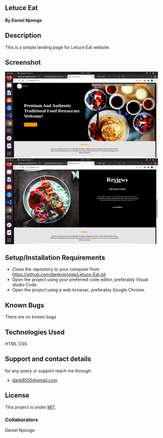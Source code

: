 ## Letuce Eat
#### By Daniel Njoroge
## Description
This is a simple landing page for Letuce Eat website.

## Screenshot
<img src="images/s1.png">
<img src="images/s2.png">

## Setup/Installation Requirements
* Clone the repository to your computer from 
        https://github.com/danknjoroge/Letuce-Eat.git
* Open the project using your preferred code editor, preferably Visual studio Code.
* Open the project using a web browser, preferably Google Chrome.
## Known Bugs
There are no known bugs
## Technologies Used
HTML 
CSS
## Support and contact details
for any query or support reach me through.
* dank8505@gmail.com
## License
This project is under [MIT](LICENSE).
### Collaborators
Daniel Njoroge
